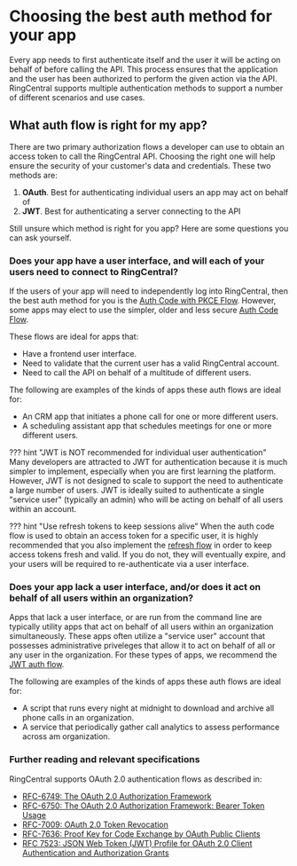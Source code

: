 # Choosing the best auth method for your app

Every app needs to first authenticate itself and the user it will be acting on behalf of before calling the API. This process ensures that the application and the user has been authorized to perform the given action via the API. RingCentral supports multiple authentication methods to support a number of different scenarios and use cases. 

## What auth flow is right for my app?

There are two primary authorization flows a developer can use to obtain an access token to call the RingCentral API. Choosing the right one will help ensure the security of your customer's data and credentials. These two methods are:

1. **OAuth**. Best for authenticating individual users an app may act on behalf of
2. **JWT**. Best for authenticating a server connecting to the API

Still unsure which method is right for you app? Here are some questions you can ask yourself.

### Does your app have a user interface, and will each of your users need to connect to RingCentral?

If the users of your app will need to independently log into RingCentral, then the best auth method for you is the [Auth Code with PKCE Flow](./auth-code-pkce-flow). However, some apps may elect to use the simpler, older and less secure [Auth Code Flow](./auth-code-flow).

These flows are ideal for apps that:

* Have a frontend user interface.
* Need to validate that the current user has a valid RingCentral account.
* Need to call the API on behalf of a multitude of different users. 

The following are examples of the kinds of apps these auth flows are ideal for:

* An CRM app that initiates a phone call for one or more different users.
* A scheduling assistant app that schedules meetings for one or more different users. 

??? hint "JWT is NOT recommended for individual user authentication"
    Many developers are attracted to JWT for authentication because it is much simpler to implement, especially when you are first learning the platform. However, JWT is not designed to scale to support the need to authenticate a large number of users. JWT is ideally suited to authenticate a single "service user" (typically an admin) who will be acting on behalf of all users within an account. 

??? hint "Use refresh tokens to keep sessions alive"
    When the auth code flow is used to obtain an access token for a specific user, it is highly recommended that you also implement the [refresh flow](./refresh-tokens/) in order to keep access tokens fresh and valid. If you do not, they will eventually expire, and your users will be required to re-authenticate via a user interface. 

### Does your app lack a user interface, and/or does it act on behalf of all users within an organization?

Apps that lack a user interface, or are run from the command line are typically utility apps that act on behalf of all users within an organization simultaneously. These apps often utilize a "service user" account that possesses administrative priveleges that allow it to act on behalf of all or any user in the organization. For these types of apps, we recommend the [JWT auth flow](./jwt-flow/).

The following are examples of the kinds of apps these auth flows are ideal for:

* A script that runs every night at midnight to download and archive all phone calls in an organization.
* A service that periodically gather call analytics to assess performance across am organization. 

### Further reading and relevant specifications

RingCentral supports OAuth 2.0 authentication flows as described in:

* [RFC-6749: The OAuth 2.0 Authorization Framework](https://tools.ietf.org/html/rfc6749)
* [RFC-6750: The OAuth 2.0 Authorization Framework: Bearer Token Usage](https://tools.ietf.org/html/rfc6750)
* [RFC-7009: OAuth 2.0 Token Revocation](https://tools.ietf.org/html/rfc7009)
* [RFC-7636: Proof Key for Code Exchange by OAuth Public Clients](https://tools.ietf.org/html/rfc7636)
* [RFC 7523: JSON Web Token (JWT) Profile for OAuth 2.0 Client Authentication and Authorization Grants](https://datatracker.ietf.org/doc/html/rfc7523)

